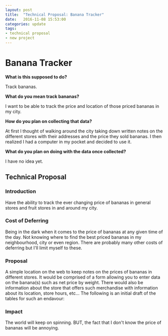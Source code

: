 ```yaml
---
layout: post
title:  "Technical Proposal: Banana Tracker"
date:   2016-11-08 15:53:00
categories: update
tags: 
- technical proposal
- new project
---
```


Banana Tracker
==============

**What is this supposed to do?**

Track bananas.

**What do you mean track bananas?**

I want to be able to track the price and location of those priced bananas in my city.

**How do you plan on collecting that data?**

At first I thought of walking around the city taking down written notes on the different stores with their addresses and the price they sold bananas. I then realized I had a computer in my pocket and decided to use it.

**What do you plan on doing with the data once collected?**

I have no idea yet.

Technical Proposal
------------------

### Introduction
Have the ability to track the ever changing price of bananas in general stores and fruit stores in and around my city.

### Cost of Deferring
Being in the dark when it comes to the price of bananas at any given time of the day. Not knowing where to find the best priced bananas in my neighbourhood, city or even region. There are probably many other costs of deferring but I'll limit myself to these.

### Proposal
A simple location on the web to keep notes on the prices of bananas in different stores. It would be comprised of a form allowing you to enter data on the banana(s) such as net price by weight. There would also be information about the store that offers such merchandise with information about its location, store hours, etc...
The following is an initial draft of the tables for such an endavour:

### Impact
The world will keep on spinning. BUT, the fact that I don't know the price of bananas will be annoying.
